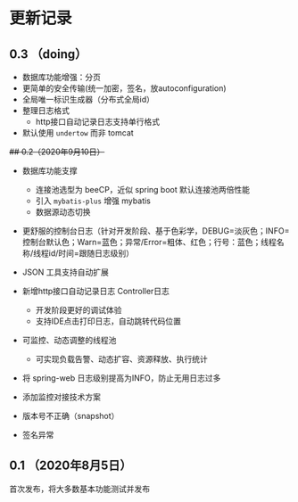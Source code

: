 # 更新记录

## 0.3 （doing）
- 数据库功能增强：分页
- 更简单的安全传输(统一加密，签名，放autoconfiguration)
- 全局唯一标识生成器（分布式全局id）
- 整理日志格式
    - http接口自动记录日志支持单行格式
- 默认使用 `undertow` 而非 tomcat

~~## 0.2（2020年9月10日）~~
- 数据库功能支撑
    - 连接池选型为 beeCP，近似 spring boot 默认连接池两倍性能
    - 引入 `mybatis-plus` 增强 mybatis
    - 数据源动态切换
- 更舒服的控制台日志（针对开发阶段、基于色彩学，DEBUG=淡灰色；INFO=控制台默认色；Warn=蓝色；异常/Error=粗体、红色；行号：蓝色；线程名称/线程id/时间=跟随日志级别）
- JSON 工具支持自动扩展
- 新增http接口自动记录日志 Controller日志
    - 开发阶段更好的调试体验
    - 支持IDE点击打印日志，自动跳转代码位置
- 可监控、动态调整的线程池
    - 可实现负载告警、动态扩容、资源释放、执行统计
- 将 spring-web 日志级别提高为INFO，防止无用日志过多
- 添加监控对接技术方案

- 版本号不正确（snapshot）
- 签名异常


## 0.1 （2020年8月5日）

首次发布，将大多数基本功能测试并发布
